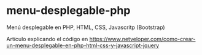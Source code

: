 # menu-desplegable-php
Menú desplegable en PHP, HTML, CSS, Javascritp (Bootstrap)

Artículo explicando el código en https://www.netveloper.com/como-crear-un-menu-desplegable-en-php-html-css-y-javascript-jquery

